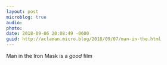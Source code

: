 ```yaml
---
layout: post
microblog: true
audio: 
photo: 
date: 2018-09-06 20:08:49 -0600
guid: http://aclaman.micro.blog/2018/09/07/man-in-the.html
---
```

Man in the Iron Mask is a *good* film
